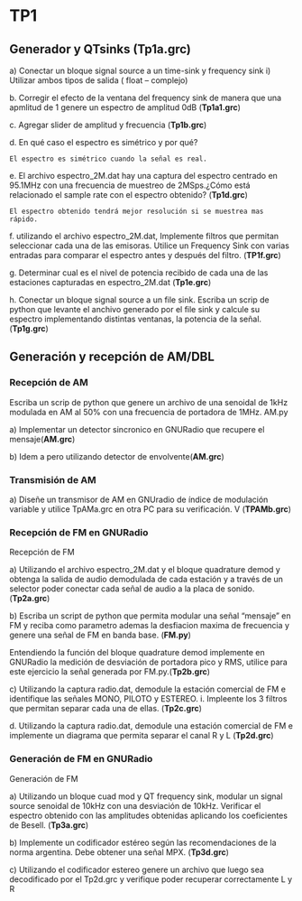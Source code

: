 # TP1
## Generador y QTsinks (Tp1a.grc)
a)  Conectar un bloque signal source a un time-sink y frequency sink
    i) Utilizar ambos tipos de salida ( float – complejo)

b. Corregir el efecto de la ventana del frequency sink de manera que una apmlitud de 1 genere un espectro de amplitud 0dB (__Tp1a1.grc__)

c. Agregar slider de amplitud y frecuencia (__Tp1b.grc__)

d. En qué caso el espectro es simétrico y por qué?
    
    El espectro es simétrico cuando la señal es real.

e. El archivo  espectro_2M.dat hay una captura del espectro centrado en 95.1MHz con una frecuencia de muestreo de 2MSps.¿Cómo está relacionado el  sample rate con el espectro obtenido? (__Tp1d.grc__)

    El espectro obtenido tendrá mejor resolución si se muestrea mas rápido.

f. utilizando el archivo  espectro_2M.dat, Implemente filtros que permitan seleccionar cada una de las emisoras. Utilice un Frequency Sink con varias entradas para comparar el espectro antes y después del filtro. (__TP1f.grc__)

g. Determinar cual es el nivel de potencia recibido de cada una de las estaciones capturadas en espectro_2M.dat (__Tp1e.grc__)

h. Conectar un bloque signal source a un file sink. 
    Escriba un scrip de python que levante el anchivo generado por el file sink y calcule su espectro implementando distintas ventanas, la potencia de la señal. (__Tp1g.grc__)	
## Generación y recepción de AM/DBL
### Recepción de AM
Escriba un scrip de python que genere un archivo de una senoidal de 1kHz modulada en AM al 50% con una frecuencia de portadora de 1MHz.
AM.py

a) Implementar un detector sincronico en GNURadio que recupere el mensaje(__AM.grc__)

b) Idem a pero utilizando detector de envolvente(__AM.grc__)

### Transmisión de AM
a) Diseñe un transmisor de AM en GNUradio de índice de modulación variable y utilice TpAMa.grc en otra PC para su verificación. V (__TPAMb.grc__)

### Recepción de FM en GNURadio
Recepción de FM

a) Utilizando el archivo espectro_2M.dat y  el bloque quadrature demod y obtenga la salida de audio demodulada de cada estación y a través de un selector poder conectar cada señal de audio a la placa de sonido.
(__Tp2a.grc__)

b) Escriba un script de python que permita modular una señal “mensaje” en FM y reciba como parametro ademas la desfiacion maxima de frecuencia y genere una señal de FM en banda base. (__FM.py__)

Entendiendo la función del bloque quadrature demod implemente en GNURadio la medición de desviación de portadora pico y RMS, utilice para este ejercicio la señal generada por FM.py.(__Tp2b.grc__)

c) Utilizando la captura radio.dat, demodule la estación comercial de FM e identifique las señales MONO, PILOTO y ESTEREO.
    i. Impleente los 3 filtros que permitan separar cada una de ellas.
    (__Tp2c.grc__)

d. Utilizando la captura radio.dat, demodule una estación comercial de FM e implemente un diagrama que permita separar el canal R y L
(__Tp2d.grc__)


### Generación de FM en GNURadio
Generación de FM

a) Utilizando un bloque cuad mod y QT frequency sink, modular un signal source senoidal de 10kHz con una desviación de 10kHz. Verificar el espectro obtenido con las amplitudes obtenidas aplicando los coeficientes de Besell.
(__Tp3a.grc__)

b) Implemente un codificador estéreo según las recomendaciones de la norma argentina. Debe obtener una señal MPX.
(__Tp3d.grc__)

c) Utilizando el codificador estereo genere un archivo que luego sea decodificado por el Tp2d.grc y verifique poder recuperar correctamente L y R



